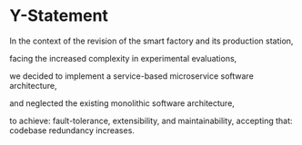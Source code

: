 






# Y-Statement

In the context of the revision of the smart factory and 
its production station,

facing the increased complexity in experimental 
evaluations,

we decided to implement a service-based microservice
software architecture,

and neglected the existing monolithic software architecture,

to achieve: fault-tolerance, extensibility, and
maintainability, accepting that: 
codebase redundancy increases.





